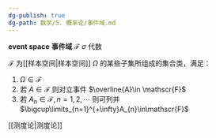 ```yaml
---
dg-publish: true
dg-path: 数学/5. 概率论/事件域.md
---
```

**event space**
**事件域**   $\mathscr{F}$     $\sigma$ 代数

$\mathscr{F}$ 为[[样本空间\|样本空间]] $\Omega$ 的某些子集所组成的集合类，满足：
1. $\Omega \in \mathscr{F}$
2. 若 $A\in \mathscr{F}$     则对立事件 $\overline{A}\in \mathscr{F}$
3. 若 $A_{n}\in\mathscr{F},n=1,2,\cdots$ 则可列并 $\bigcup\limits_{n=1}^{+\infty}A_{n}\in\mathscr{F}$


[[测度论\|测度论]]
